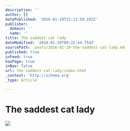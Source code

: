 ```yaml
---
description: ''
author: []
datePublished: '2016-01-20T22:22:58.192Z'
publisher:
  domain: ''
  name: ''
title: The saddest cat lady
dateModified: '2016-01-20T09:22:44.754Z'
sourcePath: _posts/2016-01-20-the-saddest-cat-lady.md
published: true
inFeed: true
hasPage: true
inNav: false
url: the-saddest-cat-lady/index.html
_context: 'http://schema.org'
_type: Article

---
```

# The saddest cat lady
![](https://the-grid-user-content.s3-us-west-2.amazonaws.com/e4d4e6ab-c7e8-4737-88ea-a8015d8f8a13.png)
